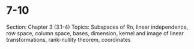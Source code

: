 # 7-10

Section: Chapter 3 (3.1-4)
Topics: Subspaces of Rn, linear independence, row space, 
column space, bases, dimension, kernel and image of linear 
transformations, rank-nullity theorem, coordinates